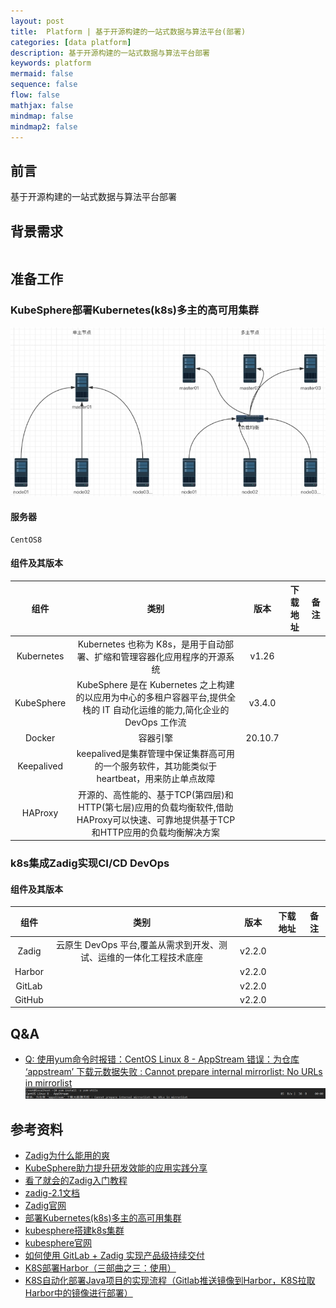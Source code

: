 ```yaml
---
layout: post
title:  Platform | 基于开源构建的一站式数据与算法平台(部署)
categories: [data platform]
description: 基于开源构建的一站式数据与算法平台部署
keywords: platform
mermaid: false
sequence: false
flow: false
mathjax: false
mindmap: false
mindmap2: false
---
```


## 前言 <br>
基于开源构建的一站式数据与算法平台部署

## 背景需求
```.text

```

## 准备工作
### KubeSphere部署Kubernetes(k8s)多主的高可用集群
![img](/images/posts/k8s/微信截图_20240404095700.png)<br>
#### 服务器
```.text
CentOS8
```
#### 组件及其版本

|     组件     |                                       类别                                        |   版本    | 下载地址 | 备注  |
|:----------:|:-------------------------------------------------------------------------------:|:-------:|:----:|:---:|
| Kubernetes |                  Kubernetes 也称为 K8s，是用于自动部署、扩缩和管理容器化应用程序的开源系统                   |  v1.26  |      |     |
| KubeSphere | KubeSphere 是在 Kubernetes 之上构建的以应用为中心的多租户容器平台,提供全栈的 IT 自动化运维的能力,简化企业的 DevOps 工作流 | v3.4.0  |      |     |
|   Docker   |                                      容器引擎                                       | 20.10.7 |      |     |
| Keepalived |             keepalived是集群管理中保证集群高可用的一个服务软件，其功能类似于heartbeat，用来防止单点故障             |         |      |     |
|  HAProxy   | 开源的、高性能的、基于TCP(第四层)和HTTP(第七层)应用的负载均衡软件,借助HAProxy可以快速、可靠地提供基于TCP和HTTP应用的负载均衡解决方案 |  |      |     |



### k8s集成Zadig实现CI/CD DevOps
#### 组件及其版本

|   组件   |                     类别                      |   版本    | 下载地址 | 备注  |
|:------:|:-------------------------------------------:|:-------:|:----:|:---:|
| Zadig  |   云原生 DevOps 平台,覆盖从需求到开发、测试、运维的一体化工程技术底座    |  v2.2.0  |      |     |
| Harbor |       |  v2.2.0  |      |     |
| GitLab |       |  v2.2.0  |      |     |
| GitHub |       |  v2.2.0  |      |     |




## Q&A
- [Q: 使用yum命令时报错：CentOS Linux 8 - AppStream 错误：为仓库 ‘appstream’ 下载元数据失败 : Cannot prepare internal mirrorlist: No URLs in mirrorlist]()<br>
![img](/images/posts/k8s/微信图片_20240404105041.png)<br>








## 参考资料
- [Zadig为什么能用的爽](https://www.51cto.com/article/721329.html)
- [KubeSphere助力提升研发效能的应用实践分享](https://blog.csdn.net/zpf17671624050/article/details/130262829)
- [看了就会的Zadig入门教程](https://blog.csdn.net/a519781181/article/details/131198539)
- [zadig-2.1文档](https://www.bookstack.cn/read/zadig-2.1-zh/%e5%bf%ab%e9%80%9f%e5%85%a5%e9%97%a8.md)
- [Zadig官网](https://www.koderover.com/)
- [部署Kubernetes(k8s)多主的高可用集群](https://blog.csdn.net/m0_51510236/article/details/134142834)
- [kubesphere搭建k8s集群](https://blog.csdn.net/javajy/article/details/131389894)
- [kubesphere官网](https://kubesphere.io/)
- [如何使用 GitLab + Zadig 实现产品级持续交付](https://koderover.com/tutorials-detail/codelabs/GitLab/index.html?index=..%2F..index#0)
- [K8S部署Harbor（三部曲之三：使用）](https://blog.csdn.net/mo_sss/article/details/135961189)
- [K8S自动化部署Java项目的实现流程（Gitlab推送镜像到Harbor，K8S拉取Harbor中的镜像进行部署）](https://blog.csdn.net/mo_sss/article/details/137178236?spm=1001.2014.3001.5502)

